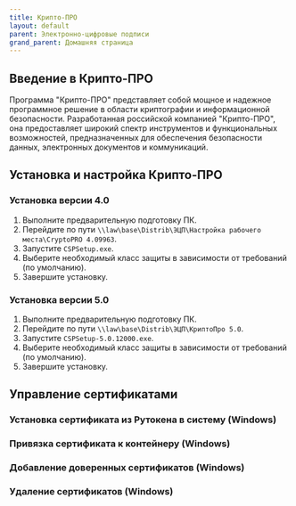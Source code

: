 ```yaml
---
title: Крипто-ПРО
layout: default
parent: Электронно-цифровые подписи
grand_parent: Домашняя страница
---
```


## Введение в Крипто-ПРО

Программа "Крипто-ПРО" представляет собой мощное и надежное программное решение в области криптографии и информационной безопасности. Разработанная российской компанией "Крипто-ПРО", она предоставляет широкий спектр инструментов и функциональных возможностей, предназначенных для обеспечения безопасности данных, электронных документов и коммуникаций.

## Установка и настройка Крипто-ПРО

### Установка версии 4.0

1. Выполните предварительную подготовку ПК.
2. Перейдите по пути `\\law\base\Distrib\ЭЦП\Настройка рабочего места\CryptoPRO 4.09963`.
3. Запустите `CSPSetup.exe`.
4. Выберите необходимый класс защиты в зависимости от требований (по умолчанию).
5. Завершите установку.

### Установка версии 5.0

1. Выполните предварительную подготовку ПК.
2. Перейдите по пути `\\law\base\Distrib\ЭЦП\КриптоПро 5.0`.
3. Запустите `CSPSetup-5.0.12000.exe`.
4. Выберите необходимый класс защиты в зависимости от требований (по умолчанию).
5. Завершите установку.

## Управление сертификатами

### Установка сертификата из Рутокена в систему (Windows)

### Привязка сертификата к контейнеру (Windows)

### Добавление доверенных сертификатов (Windows)

### Удаление сертификатов (Windows)
